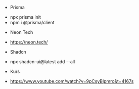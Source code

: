 * Prisma
- npx prisma init 
- npm i @prisma/client 

* Neon Tech
- https://neon.tech/

* Shadcn
- npx shadcn-ui@latest add --all

* Kurs
- https://www.youtube.com/watch?v=9pCsyBlpmrc&t=4167s